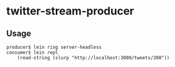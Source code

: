 # twitter-stream-producer

## Usage
    producer$ lein ring server-headless
    consumer$ lein repl
        (read-string (slurp "http://localhost:3000/tweets/300"))
